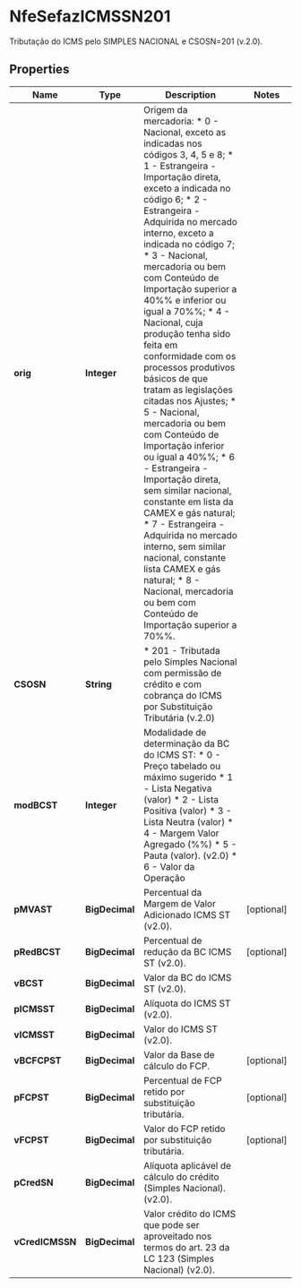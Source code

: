 

# NfeSefazICMSSN201

Tributação do ICMS pelo SIMPLES NACIONAL e CSOSN=201 (v.2.0).

## Properties

| Name | Type | Description | Notes |
|------------ | ------------- | ------------- | -------------|
|**orig** | **Integer** | Origem da mercadoria:  * 0 - Nacional, exceto as indicadas nos códigos 3, 4, 5 e 8;  * 1 - Estrangeira - Importação direta, exceto a indicada no código 6;  * 2 - Estrangeira - Adquirida no mercado interno, exceto a indicada no código 7;  * 3 - Nacional, mercadoria ou bem com Conteúdo de Importação superior a 40%% e inferior ou igual a 70%%;  * 4 - Nacional, cuja produção tenha sido feita em conformidade com os processos produtivos básicos de que tratam as legislações citadas nos Ajustes;  * 5 - Nacional, mercadoria ou bem com Conteúdo de Importação inferior ou igual a 40%%;  * 6 - Estrangeira - Importação direta, sem similar nacional, constante em lista da CAMEX e gás natural;  * 7 - Estrangeira - Adquirida no mercado interno, sem similar nacional, constante lista CAMEX e gás natural;  * 8 - Nacional, mercadoria ou bem com Conteúdo de Importação superior a 70%%. |  |
|**CSOSN** | **String** | * 201 - Tributada pelo Simples Nacional com permissão de crédito e com cobrança do ICMS por Substituição Tributária (v.2.0) |  |
|**modBCST** | **Integer** | Modalidade de determinação da BC do ICMS ST:  * 0 - Preço tabelado ou máximo  sugerido  * 1 - Lista Negativa (valor)  * 2 - Lista Positiva (valor)  * 3 - Lista Neutra (valor)  * 4 - Margem Valor Agregado (%%)  * 5 - Pauta (valor). (v2.0)  * 6 - Valor da Operação |  |
|**pMVAST** | **BigDecimal** | Percentual da Margem de Valor Adicionado ICMS ST (v2.0). |  [optional] |
|**pRedBCST** | **BigDecimal** | Percentual de redução da BC ICMS ST  (v2.0). |  [optional] |
|**vBCST** | **BigDecimal** | Valor da BC do ICMS ST (v2.0). |  |
|**pICMSST** | **BigDecimal** | Alíquota do ICMS ST (v2.0). |  |
|**vICMSST** | **BigDecimal** | Valor do ICMS ST (v2.0). |  |
|**vBCFCPST** | **BigDecimal** | Valor da Base de cálculo do FCP. |  [optional] |
|**pFCPST** | **BigDecimal** | Percentual de FCP retido por substituição tributária. |  [optional] |
|**vFCPST** | **BigDecimal** | Valor do FCP retido por substituição tributária. |  [optional] |
|**pCredSN** | **BigDecimal** | Alíquota aplicável de cálculo do crédito (Simples Nacional). (v2.0). |  |
|**vCredICMSSN** | **BigDecimal** | Valor crédito do ICMS que pode ser aproveitado nos termos do art. 23 da LC 123 (Simples Nacional) (v2.0). |  |



